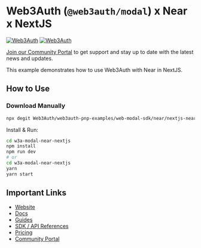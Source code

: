 # Web3Auth (`@web3auth/modal`) x Near x NextJS

[![Web3Auth](https://img.shields.io/badge/Web3Auth-SDK-blue)](https://web3auth.io/docs/sdk/pnp/web/modal)
[![Web3Auth](https://img.shields.io/badge/Web3Auth-Community-cyan)](https://community.web3auth.io)

[Join our Community Portal](https://community.web3auth.io/) to get support and stay up to date with the latest news and updates.

This example demonstrates how to use Web3Auth with Near in NextJS.

## How to Use

### Download Manually

```bash
npx degit Web3Auth/web3auth-pnp-examples/web-modal-sdk/near/nextjs-near-modal-example w3a-modal-near-nextjs
```

Install & Run:

```bash
cd w3a-modal-near-nextjs
npm install
npm run dev
# or
cd w3a-modal-near-nextjs
yarn
yarn start
```

## Important Links

- [Website](https://web3auth.io)
- [Docs](https://web3auth.io/docs)
- [Guides](https://web3auth.io/docs/content-hub?type=guides)
- [SDK / API References](https://web3auth.io/docs/sdk)
- [Pricing](https://web3auth.io/pricing.html)
- [Community Portal](https://community.web3auth.io)
